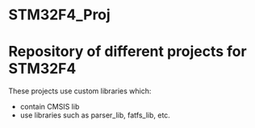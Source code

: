 # STM32F4_Proj
# Repository of different projects for STM32F4

These projects use custom libraries which:
- contain CMSIS lib
- use libraries such as parser_lib, fatfs_lib, etc.

